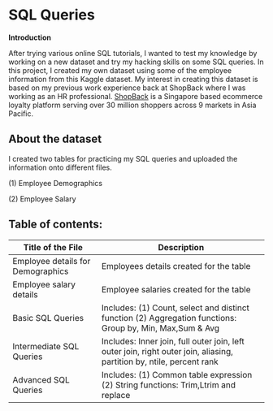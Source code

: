 # SQL Queries
**Introduction**

After trying various online SQL tutorials, I wanted to test my knowledge by working on a new dataset and try my hacking skills on some SQL queries. In this project, I created my own dataset using some of the employee information from this Kaggle dataset. My interest in creating this dataset is based on my previous work experience back at ShopBack where I was working as an HR professional. [ShopBack](https://www.shopback.sg/) is a Singapore based ecommerce loyalty platform serving over 30 million shoppers across 9 markets in Asia Pacific.  

## **About the dataset** 


I created two tables for practicing my SQL queries and uploaded the information onto different files.

(1) Employee Demographics

(2) Employee Salary



## Table of contents:
| Title of the File | Description |
|--- | --- |
|Employee details for Demographics| Employees details created for the table
|Employee salary details| Employee salaries created for the table
|Basic SQL Queries| Includes: (1) Count, select and distinct function (2) Aggregation functions: Group by, Min, Max,Sum & Avg|    
|Intermediate SQL Queries| Includes: Inner join, full outer join, left outer join, right outer join, aliasing, partition by, ntile, percent rank |
|Advanced SQL Queries | Includes: (1) Common table expression (2) String functions: Trim,Ltrim and replace|


